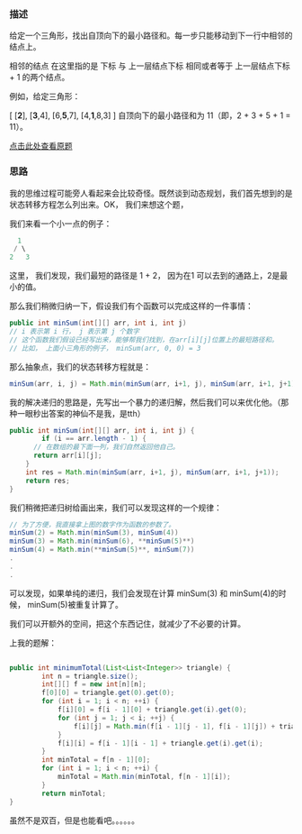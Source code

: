 ### 描述

给定一个三角形，找出自顶向下的最小路径和。每一步只能移动到下一行中相邻的结点上。

相邻的结点 在这里指的是 下标 与 上一层结点下标 相同或者等于 上一层结点下标 + 1 的两个结点。

 

例如，给定三角形：

[
     [**2**],
    [**3**,4],
   [6,**5**,7],
  [4,**1**,8,3]
]
自顶向下的最小路径和为 11（即，2 + 3 + 5 + 1 = 11）。


[点击此处查看原题](https://leetcode-cn.com/problems/triangle)

### 思路

我的思维过程可能旁人看起来会比较奇怪。既然谈到动态规划，我们首先想到的是状态转移方程怎么列出来。OK， 我们来想这个题，

我们来看一个小一点的例子：

```java 
  1
 / \
2   3
```

这里， 我们发现，我们最短的路径是 1 + 2， 因为在1 可以去到的通路上，2是最小的值。

那么我们稍微归纳一下，假设我们有个函数可以完成这样的一件事情：

```java
public int minSum(int[][] arr, int i, int j)
// i 表示第 i 行， j 表示第 j 个数字
// 这个函数我们假设已经写出来，能够帮我们找到，在arr[i][j]位置上的最短路径和。
// 比如， 上面小三角形的例子， minSum(arr, 0, 0) = 3
```



那么抽象点，我们的状态转移方程就是：

```java
minSum(arr, i, j) = Math.min(minSum(arr, i+1, j), minSum(arr, i+1, j+1))
```

我的解决递归的思路是，先写出一个暴力的递归解，然后我们可以来优化他。（那种一眼秒出答案的神仙不是我，是tth）

```java
public int minSum(int[][] arr, int i, int j) {
 		if (i == arr.length - 1) {
      // 在数组的最下面一列，我们自然返回他自己。
      return arr[i][j];
    }
  	int res = Math.min(minSum(arr, i+1, j), minSum(arr, i+1, j+1));
  	return res;
}
```

我们稍微把递归树给画出来，我们可以发现这样的一个规律：

```java
// 为了方便，我直接拿上图的数字作为函数的参数了。
minSum(2) = Math.min(minSum(3), minSum(4))
minSum(3) = Math.min(minSum(6), **minSum(5)**)
minSum(4) = Math.min(**minSum(5)**, minSum(7))
.
.
.
```

可以发现，如果单纯的递归，我们会发现在计算 minSum(3) 和 minSum(4)的时候， minSum(5)被重复计算了。

我们可以开额外的空间，把这个东西记住，就减少了不必要的计算。

上我的题解：

```java

public int minimumTotal(List<List<Integer>> triangle) {
        int n = triangle.size();
        int[][] f = new int[n][n];
        f[0][0] = triangle.get(0).get(0);
        for (int i = 1; i < n; ++i) {
            f[i][0] = f[i - 1][0] + triangle.get(i).get(0);
            for (int j = 1; j < i; ++j) {
                f[i][j] = Math.min(f[i - 1][j - 1], f[i - 1][j]) + triangle.get(i).get(j);
            }
            f[i][i] = f[i - 1][i - 1] + triangle.get(i).get(i);
        }
        int minTotal = f[n - 1][0];
        for (int i = 1; i < n; ++i) {
            minTotal = Math.min(minTotal, f[n - 1][i]);
        }
        return minTotal;
}
```

虽然不是双百，但是也能看吧。。。。。。